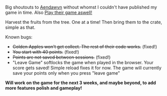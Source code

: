 Big shoutouts to [Aendawyn](https://ldj.am/$315825) without whomst I couldn't have published my game in time. Also [Play their game aswell!](https://ldj.am/$315866)

Harvest the fruits from the tree. One at a time! Then bring them to the crate, simple as that.



Known bugs:
- ~~Golden Apples won't get collect. The rest of their code works.~~ (fixed!)
- ~~You start with 40 points.~~ (fixed!)
- ~~Points are not saved between sessions.~~ (fixed!)
- "Leave Game" softlocks the game when played in the browser. Your score gets saved! Simple reload fixes it for now. The game will currently save your points only when you press "leave game"

**Will work on the game for the next 3 weeks, and maybe beyond, to add more features polish and gameplay!**
